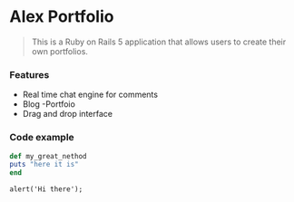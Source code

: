 # Alex Portfolio

> This is a Ruby on Rails 5 application that allows users to create their own portfolios.

### Features

- Real time chat engine for comments
- Blog
-Portfoio
- Drag and drop interface

### Code example

```ruby
def my_great_nethod
puts "here it is"
end
```

```javascipt
alert('Hi there');
```